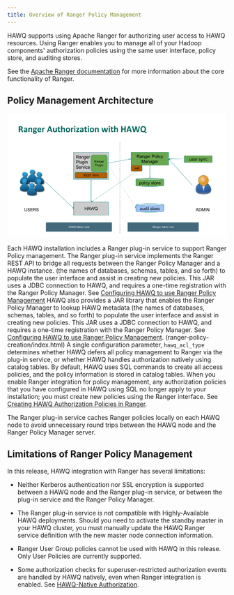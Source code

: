 ```yaml
---
title: Overview of Ranger Policy Management
---
```


<!--
Licensed to the Apache Software Foundation (ASF) under one
or more contributor license agreements.  See the NOTICE file
distributed with this work for additional information
regarding copyright ownership.  The ASF licenses this file
to you under the Apache License, Version 2.0 (the
"License"); you may not use this file except in compliance
with the License.  You may obtain a copy of the License at

  http://www.apache.org/licenses/LICENSE-2.0

Unless required by applicable law or agreed to in writing,
software distributed under the License is distributed on an
"AS IS" BASIS, WITHOUT WARRANTIES OR CONDITIONS OF ANY
KIND, either express or implied.  See the License for the
specific language governing permissions and limitations
under the License.
-->

HAWQ supports using Apache Ranger for authorizing user access to HAWQ resources. Using Ranger enables you to manage all of your Hadoop components' authorization policies using the same user interface, policy store, and auditing stores.

See the [Apache Ranger documentation](http://ranger.apache.org/) for more information about the core functionality of Ranger.

## Policy Management Architecture
<a id="arch"></a>

![HAWQ Ranger Authorization](../images/hawq-ranger-arch.png "HAWQ Ranger Authorization")

Each HAWQ installation includes a Ranger plug-in service to support Ranger Policy management. The Ranger plug-in service implements the Ranger REST API to bridge all requests between the Ranger Policy Manager and a HAWQ instance. 
(the names of databases, schemas, tables, and so forth) to populate the user interface and assist in creating new policies. This JAR uses a JDBC connection to HAWQ, and requires a one-time registration with the Ranger Policy Manager. See [Configuring HAWQ to use Ranger Policy Management](ranger-integration-config/index.html)
HAWQ also provides a JAR library that enables the Ranger Policy Manager to lookup HAWQ metadata (the names of databases, schemas, tables, and so forth) to populate the user interface and assist in creating new policies. This JAR uses a JDBC connection to HAWQ, and requires a one-time registration with the Ranger Policy Manager. See [Configuring HAWQ to use Ranger Policy Management](ranger-integration-config.html).
(ranger-policy-creation/index.html)
A single configuration parameter, `hawq_acl_type` determines whether HAWQ defers all policy management to Ranger via the plug-in service, or whether HAWQ handles authorization natively using catalog tables. By default, HAWQ uses SQL commands to create all access policies, and the policy information is stored in catalog tables.  When you enable Ranger integration for policy management, any authorization policies that you have configured in HAWQ using SQL no longer apply to your installation; you must create new policies using the Ranger interface. See [Creating HAWQ Authorization Policies in Ranger](ranger-policy-creation.html).

The Ranger plug-in service caches Ranger policies locally on each HAWQ node to avoid unnecessary round trips between the HAWQ node and the Ranger Policy Manager server.

## Limitations of Ranger Policy Management
<a id="limitations"></a>

In this release, HAWQ integration with Ranger has several limitations:

- Neither Kerberos authentication nor SSL encryption is supported between a HAWQ node and the Ranger plug-in service, or between the plug-in service and the Ranger Policy Manager.

- The Ranger plug-in service is not compatible with Highly-Available HAWQ deployments. Should you need to activate the standby master in your HAWQ cluster, you must manually update the HAWQ Ranger service definition with the new master node connection information.

- Ranger User Group policies cannot be used with HAWQ in this release. Only User Policies are currently supported.

- Some authorization checks for superuser-restricted authorization events are handled by HAWQ natively, even when Ranger integration is enabled. See [HAWQ-Native Authorization](../clientaccess/hawq-access-checks.html#alwaysnative).

